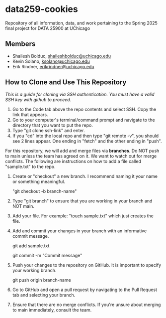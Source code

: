 # data259-cookies
Repository of all information, data, and work pertaining to the Spring 2025 final project for DATA 25900 at UChicago


## Members
- Shailesh Bolduc, shaileshbolduc@uchicago.edu
- Kevin Solano, ksolano@uchicago.edu
- Erik Rindner, erikrindner@uchicago.edu

## How to Clone and Use This Repository

*This is a guide for cloning via SSH authentication. You must have a valid SSH key with github to proceed.*

1) Go to the Code tab above the repo contents and select SSH. Copy the link that appears.
2) Go to your computer's terminal/command prompt and navigate to the directory that you want to put the repo.
3) Type "git clone ssh-link" and enter.
4) If you "cd" into the local repo and then type "git remote -v", you should see 2 lines appear. One ending in "fetch" and the other ending in "push".

For this repository, we will add and merge files via **branches**.
Do NOT push to main unless the team has agreed on it. We want to watch out for merge conflicts.
The following are instructions on how to add a file called "sample.txt" to the repo.

1) Create or "checkout" a new branch. I recommend naming it your name or something meaningful.

    "git checkout -b branch-name"

2) Type "git branch" to ensure that you are working in your branch and NOT main.
3) Add your file. For example: "touch sample.txt" which just creates the file.
4) Add and commit your changes in your branch with an informative commit message.

    git add sample.txt
   
    git commit -m "Commit message"

6) Push your changes to the repository on GitHub. It is important to specify your working branch.

    git push origin branch-name

7) Go to GitHub and open a pull request by navigating to the Pull Request tab and selecting your branch.
8) Ensure that there are no merge conflicts. If you're unsure about merging to main immediately, consult the team.

